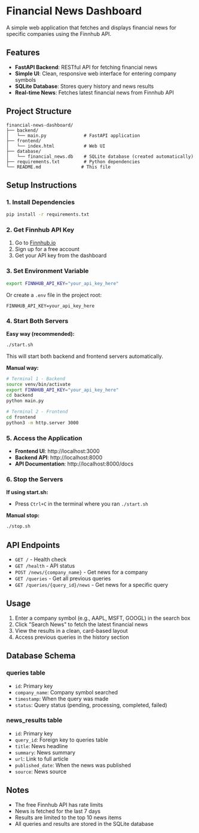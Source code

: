 # Financial News Dashboard

A simple web application that fetches and displays financial news for specific companies using the Finnhub API.

## Features

- **FastAPI Backend**: RESTful API for fetching financial news
- **Simple UI**: Clean, responsive web interface for entering company symbols
- **SQLite Database**: Stores query history and news results
- **Real-time News**: Fetches latest financial news from Finnhub API

## Project Structure

```
financial-news-dashboard/
├── backend/
│   └── main.py              # FastAPI application
├── frontend/
│   └── index.html           # Web UI
├── database/
│   └── financial_news.db    # SQLite database (created automatically)
├── requirements.txt         # Python dependencies
└── README.md               # This file
```

## Setup Instructions

### 1. Install Dependencies

```bash
pip install -r requirements.txt
```

### 2. Get Finnhub API Key

1. Go to [Finnhub.io](https://finnhub.io/)
2. Sign up for a free account
3. Get your API key from the dashboard

### 3. Set Environment Variable

```bash
export FINNHUB_API_KEY="your_api_key_here"
```

Or create a `.env` file in the project root:

```
FINNHUB_API_KEY=your_api_key_here
```

### 4. Start Both Servers

**Easy way (recommended):**

```bash
./start.sh
```

This will start both backend and frontend servers automatically.

**Manual way:**

```bash
# Terminal 1 - Backend
source venv/bin/activate
export FINNHUB_API_KEY="your_api_key_here"
cd backend
python main.py

# Terminal 2 - Frontend
cd frontend
python3 -m http.server 3000
```

### 5. Access the Application

- **Frontend UI**: http://localhost:3000
- **Backend API**: http://localhost:8000
- **API Documentation**: http://localhost:8000/docs

### 6. Stop the Servers

**If using start.sh:**

- Press `Ctrl+C` in the terminal where you ran `./start.sh`

**Manual stop:**

```bash
./stop.sh
```

## API Endpoints

- `GET /` - Health check
- `GET /health` - API status
- `POST /news/{company_name}` - Get news for a company
- `GET /queries` - Get all previous queries
- `GET /queries/{query_id}/news` - Get news for a specific query

## Usage

1. Enter a company symbol (e.g., AAPL, MSFT, GOOGL) in the search box
2. Click "Search News" to fetch the latest financial news
3. View the results in a clean, card-based layout
4. Access previous queries in the history section

## Database Schema

### queries table

- `id`: Primary key
- `company_name`: Company symbol searched
- `timestamp`: When the query was made
- `status`: Query status (pending, processing, completed, failed)

### news_results table

- `id`: Primary key
- `query_id`: Foreign key to queries table
- `title`: News headline
- `summary`: News summary
- `url`: Link to full article
- `published_date`: When the news was published
- `source`: News source

## Notes

- The free Finnhub API has rate limits
- News is fetched for the last 7 days
- Results are limited to the top 10 news items
- All queries and results are stored in the SQLite database
